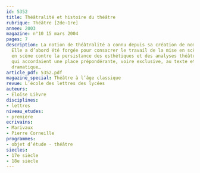 ```yaml
---
id: 5352
title: Théâtralité et histoire du théâtre
rubrique: Théâtre [2de-1re]
annee: 2003
magazine: n°10 15 mars 2004
pages: 7
description: La notion de théâtralité a connu depuis sa création de nombreuses mutations.
  Elle a d’abord été forgée pour consacrer le travail de la mise en scène et du metteur
  en scène contre la persistance des esthétiques et des analyses théâtrales classiques,
  qui accordaient une place prépondérante, voire exclusive, au texte et à l’auteur
  dramatique…
article_pdf: 5352.pdf
magazine_special: Théâtre à l’âge classique
revue: L’école des lettres des lycées
auteurs:
- Éloïse Lièvre
disciplines:
- lettres
niveau_etudes:
- première
ecrivains:
- Marivaux
- Pierre Corneille
programmes:
- objet d’étude - théâtre
siecles:
- 17e siècle
- 18e siècle
---
```

